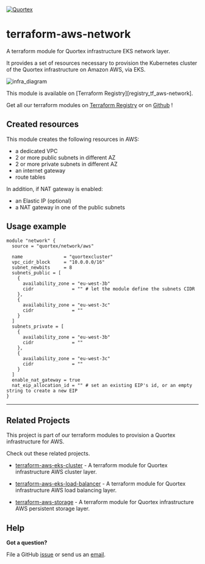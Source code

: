 
[![Quortex][logo]](https://quortex.io)

# terraform-aws-network

A terraform module for Quortex infrastructure EKS network layer.

It provides a set of resources necessary to provision the Kubernetes cluster of the Quortex infrastructure on Amazon AWS, via EKS.

![infra_diagram]

This module is available on [Terraform Registry][registry_tf_aws-network].

Get all our terraform modules on [Terraform Registry][registry_tf_modules] or on [Github][github_tf_modules] !

## Created resources

This module creates the following resources in AWS:

- a dedicated VPC
- 2 or more public subnets in different AZ
- 2 or more private subnets in different AZ
- an internet gateway
- route tables

In addition, if NAT gateway is enabled:

- an Elastic IP (optional)
- a NAT gateway in one of the public subnets

## Usage example

```
module "network" {
  source = "quortex/network/aws"

  name               = "quortexcluster"
  vpc_cidr_block     = "10.0.0.0/16"
  subnet_newbits     = 8
  subnets_public = [
    {
      availability_zone = "eu-west-3b"
      cidr              = "" # let the module define the subnets CIDR
    },
    {
      availability_zone = "eu-west-3c"
      cidr              = ""
    }
  ]
  subnets_private = [
    {
      availability_zone = "eu-west-3b"
      cidr              = ""
    },
    {
      availability_zone = "eu-west-3c"
      cidr              = ""
    }
  ]
  enable_nat_gateway = true
  nat_eip_allocation_id = "" # set an existing EIP's id, or an empty string to create a new EIP
}

```

---

## Related Projects

This project is part of our terraform modules to provision a Quortex infrastructure for AWS.

Check out these related projects.

- [terraform-aws-eks-cluster][registry_tf_aws-eks_cluster] - A terraform module for Quortex infrastructure AWS cluster layer.

- [terraform-aws-eks-load-balancer][registry_tf_aws-eks_load_balancer] - A terraform module for Quortex infrastructure AWS load balancing layer.

- [terraform-aws-storage][registry_tf_aws-eks_storage] - A terraform module for Quortex infrastructure AWS persistent storage layer.

## Help

**Got a question?**

File a GitHub [issue](https://github.com/quortex/terraform-aws-network/issues) or send us an [email][email].


  [logo]: https://storage.googleapis.com/quortex-assets/logo.webp
  [infra_diagram]: https://storage.googleapis.com/quortex-assets/infra_aws_002.jpg

  [email]: mailto:info@quortex.io

  [registry_tf_modules]: https://registry.terraform.io/modules/quortex
  [registry_tf_aws-eks_network]: https://registry.terraform.io/modules/quortex/network/aws
  [registry_tf_aws-eks_cluster]: https://registry.terraform.io/modules/quortex/eks-cluster/aws
  [registry_tf_aws-eks_load_balancer]: https://registry.terraform.io/modules/quortex/load-balancer/aws
  [registry_tf_aws-eks_storage]: https://registry.terraform.io/modules/quortex/storage/aws
  [github_tf_modules]: https://github.com/quortex?q=terraform-
